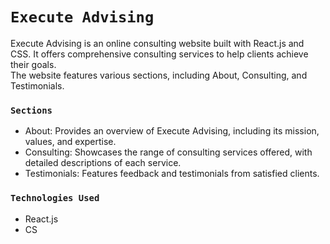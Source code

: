 # `Execute Advising`

Execute Advising is an online consulting website built with React.js and CSS. It offers comprehensive consulting services to help clients achieve their goals.\
The website features various sections, including About, Consulting, and Testimonials.

### `Sections`
- About: Provides an overview of Execute Advising, including its mission, values, and expertise.
- Consulting: Showcases the range of consulting services offered, with detailed descriptions of each service.
- Testimonials: Features feedback and testimonials from satisfied clients.

### `Technologies Used`
- React.js
- CS
